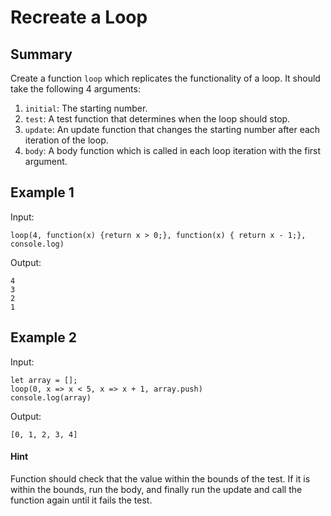 # Recreate a Loop

## Summary

Create a function `loop` which replicates the functionality of a loop. It should take the following 4 arguments: 
1. `initial`: The starting number.
1. `test`: A test function that determines when the loop should stop.
1. `update`: An update function that changes the starting number after each iteration of the loop.
1. `body`: A body function which is called in each loop iteration with the first argument.

## Example 1

Input:

```
loop(4, function(x) {return x > 0;}, function(x) { return x - 1;}, console.log)
```

Output: 
```
4
3
2
1
```

## Example 2

Input:

```
let array = [];
loop(0, x => x < 5, x => x + 1, array.push)
console.log(array)
```

Output: 
```
[0, 1, 2, 3, 4]
```

#### Hint 
Function should check that the value within the bounds of the test. If it is within the bounds, run the body, and finally run the update and call the function again until it fails the test.
